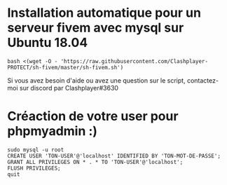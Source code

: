 # Installation automatique pour un serveur fivem avec mysql sur Ubuntu 18.04

```
bash <(wget -O - 'https://raw.githubusercontent.com/Clashplayer-PROTECT/sh-fivem/master/sh-fivem.sh')
```

 Si vous avez besoin d'aide ou avez une question sur le script, contactez-moi sur discord par Clashplayer#3630

# Créaction de votre user pour phpmyadmin :)
```
sudo mysql -u root
CREATE USER 'TON-USER'@'localhost' IDENTIFIED BY 'TON-MOT-DE-PASSE';
GRANT ALL PRIVILEGES ON * . * TO 'TON-USER'@'localhost';
FLUSH PRIVILEGES;
quit
```
